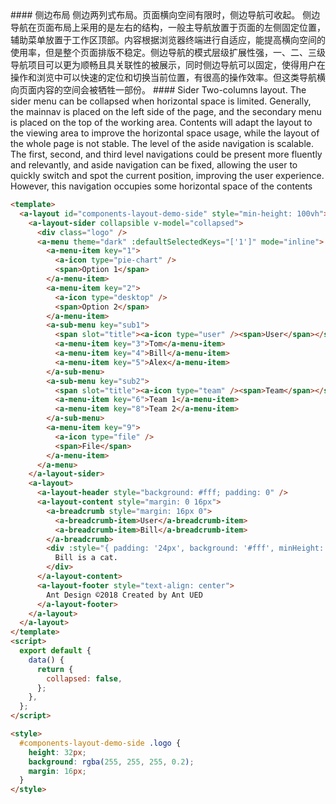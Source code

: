 <cn>
#### 侧边布局
侧边两列式布局。页面横向空间有限时，侧边导航可收起。
侧边导航在页面布局上采用的是左右的结构，一般主导航放置于页面的左侧固定位置，辅助菜单放置于工作区顶部。内容根据浏览器终端进行自适应，能提高横向空间的使用率，但是整个页面排版不稳定。侧边导航的模式层级扩展性强，一、二、三级导航项目可以更为顺畅且具关联性的被展示，同时侧边导航可以固定，使得用户在操作和浏览中可以快速的定位和切换当前位置，有很高的操作效率。但这类导航横向页面内容的空间会被牺牲一部份。
</cn>

<us>
#### Sider
Two-columns layout. The sider menu can be collapsed when horizontal space is limited.
Generally, the mainnav is placed on the left side of the page, and the secondary menu is placed on the top of the working area. Contents will adapt the layout to the viewing area to improve the horizontal space usage, while the layout of the whole page is not stable.
The level of the aside navigation is scalable. The first, second, and third level navigations could be present more fluently and relevantly, and aside navigation can be fixed, allowing the user to quickly switch and spot the current position, improving the user experience. However, this navigation occupies some horizontal space of the contents
</us>

```html
<template>
  <a-layout id="components-layout-demo-side" style="min-height: 100vh">
    <a-layout-sider collapsible v-model="collapsed">
      <div class="logo" />
      <a-menu theme="dark" :defaultSelectedKeys="['1']" mode="inline">
        <a-menu-item key="1">
          <a-icon type="pie-chart" />
          <span>Option 1</span>
        </a-menu-item>
        <a-menu-item key="2">
          <a-icon type="desktop" />
          <span>Option 2</span>
        </a-menu-item>
        <a-sub-menu key="sub1">
          <span slot="title"><a-icon type="user" /><span>User</span></span>
          <a-menu-item key="3">Tom</a-menu-item>
          <a-menu-item key="4">Bill</a-menu-item>
          <a-menu-item key="5">Alex</a-menu-item>
        </a-sub-menu>
        <a-sub-menu key="sub2">
          <span slot="title"><a-icon type="team" /><span>Team</span></span>
          <a-menu-item key="6">Team 1</a-menu-item>
          <a-menu-item key="8">Team 2</a-menu-item>
        </a-sub-menu>
        <a-menu-item key="9">
          <a-icon type="file" />
          <span>File</span>
        </a-menu-item>
      </a-menu>
    </a-layout-sider>
    <a-layout>
      <a-layout-header style="background: #fff; padding: 0" />
      <a-layout-content style="margin: 0 16px">
        <a-breadcrumb style="margin: 16px 0">
          <a-breadcrumb-item>User</a-breadcrumb-item>
          <a-breadcrumb-item>Bill</a-breadcrumb-item>
        </a-breadcrumb>
        <div :style="{ padding: '24px', background: '#fff', minHeight: '360px' }">
          Bill is a cat.
        </div>
      </a-layout-content>
      <a-layout-footer style="text-align: center">
        Ant Design ©2018 Created by Ant UED
      </a-layout-footer>
    </a-layout>
  </a-layout>
</template>
<script>
  export default {
    data() {
      return {
        collapsed: false,
      };
    },
  };
</script>

<style>
  #components-layout-demo-side .logo {
    height: 32px;
    background: rgba(255, 255, 255, 0.2);
    margin: 16px;
  }
</style>
```
